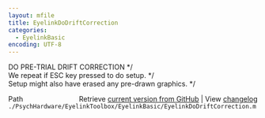 ```yaml
---
layout: mfile
title: EyelinkDoDriftCorrection
categories:
  - EyelinkBasic
encoding: UTF-8
---
```


DO PRE-TRIAL DRIFT CORRECTION \*/  
We repeat if ESC key pressed to do setup. \*/  
Setup might also have erased any pre-drawn graphics. \*/  


<div class="code_header" style="text-align:right;">
  <span style="float:left;">Path&nbsp;&nbsp;</span> <span class="counter">Retrieve <a href=
  "https://raw.github.com/Psychtoolbox-3/Psychtoolbox-3/beta/./PsychHardware/EyelinkToolbox/EyelinkBasic/EyelinkDoDriftCorrection.m">current version from GitHub</a> | View <a href=
  "https://github.com/Psychtoolbox-3/Psychtoolbox-3/commits/beta/./PsychHardware/EyelinkToolbox/EyelinkBasic/EyelinkDoDriftCorrection.m">changelog</a></span>
</div>
<div class="code">
  <code>./PsychHardware/EyelinkToolbox/EyelinkBasic/EyelinkDoDriftCorrection.m</code>
</div>
